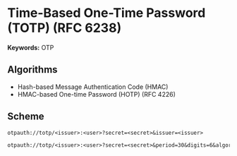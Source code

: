 # Time-Based One-Time Password (TOTP) (RFC 6238)

**Keywords:** OTP

## Algorithms

- Hash-based Message Authentication Code (HMAC)
- HMAC-based One-time Password (HOTP) (RFC 4226)

## Scheme

```txt
otpauth://totp/<issuer>:<user>?secret=<secret>&issuer=<issuer>

otpauth://totp/<issuer>:<user>?secret=<secret>&period=30&digits=6&algorithm=SHA1&issuer=<issuer>
```
